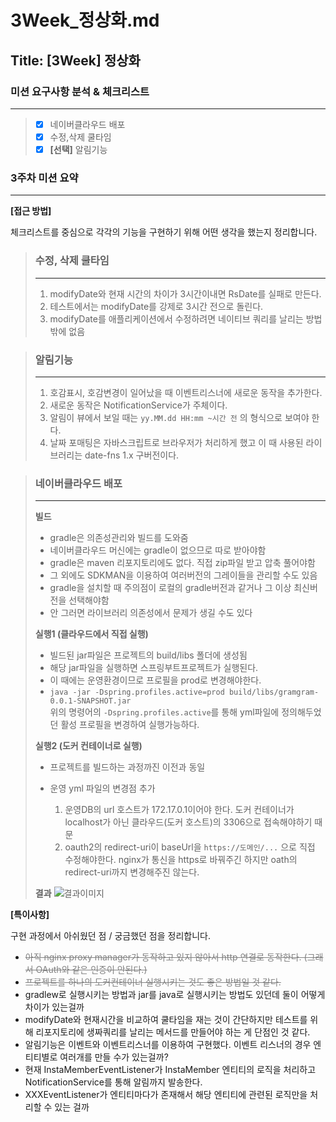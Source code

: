 # 3Week_정상화.md

## Title: [3Week] 정상화

### 미션 요구사항 분석 & 체크리스트

---
> - [x] 네이버클라우드 배포
> - [x] 수정,삭제 쿨타임
> - [x] **[선택]** 알림기능 

### 3주차 미션 요약

---

**[접근 방법]**

체크리스트를 중심으로 각각의 기능을 구현하기 위해 어떤 생각을 했는지 정리합니다.

>### 수정, 삭제 쿨타임
> ***
> 1. modifyDate와 현재 시간의 차이가 3시간이내면 RsDate를 실패로 만든다.
> 2. 테스트에서는 modifyDate를 강제로 3시간 전으로 돌린다.
> 3. modifyDate를 애플리케이션에서 수정하려면 네이티브 쿼리를 날리는 방법 밖에 없음

>### 알림기능
> ***
> 1. 호감표시, 호감변경이 일어났을 때 이벤트리스너에 새로운 동작을 추가한다.
> 2. 새로운 동작은 NotificationService가 주체이다.
> 3. 알림이 뷰에서 보일 때는 `yy.MM.dd HH:mm ~시간 전` 의 형식으로 보여야 한다.
> 4. 날짜 포매팅은 자바스크립트로 브라우저가 처리하게 했고 이 때 사용된 라이브러리는 date-fns 1.x 구버전이다.

> ### 네이버클라우드 배포
> ***
> **빌드**
> - gradle은 의존성관리와 빌드를 도와줌
> - 네이버클라우드 머신에는 gradle이 없으므로 따로 받아야함
> - gradle은 maven 리포지토리에도 없다. 직접 zip파일 받고 압축 풀어야함
> - 그 외에도 SDKMAN을 이용하여 여러버전의 그레이들을 관리할 수도 있음
> - gradle을 설치할 때 주의점이 로컬의 gradle버전과 같거나 그 이상 최신버전을 선택해야함
> - 안 그러면 라이브러리 의존성에서 문제가 생길 수도 있다
> 
> **실행1 (클라우드에서 직접 실행)**
> - 빌드된 jar파일은 프로젝트의 build/libs 폴더에 생성됨
> - 해당 jar파일을 실행하면 스프링부트프로젝트가 실행된다.
> - 이 때에는 운영환경이므로 프로필을 prod로 변경해야한다.
> - `java -jar -Dspring.profiles.active=prod build/libs/gramgram-0.0.1-SNAPSHOT.jar`
> <br/> 위의 명령어의 `-Dspring.profiles.active`를 통해 yml파일에 정의해두었던 활성 프로필을 변경하여 실행가능하다.
> 
> **실행2 (도커 컨테이너로 실행)**
> - 프로젝트를 빌드하는 과정까진 이전과 동일
> - 운영 yml 파일의 변경점 추가
>  
>   1. 운영DB의 url 호스트가 172.17.0.1이어야 한다. 도커 컨테이너가 localhost가 아닌 클라우드(도커 호스트)의 3306으로 접속해야하기 때문
>   2. oauth2의 redirect-uri이 baseUrl을 `https://도메인/...` 으로 직접 수정해야한다. nginx가 통신을 https로 바꿔주긴 하지만 oath의 redirect-uri까지 변경해주진 않는다. 
> 
> **결과**
> ![결과이미지](https://lh3.googleusercontent.com/OsjWzyWi1qb5yPK-49l5HgaLZDPFQU1AABW4Xmumu_LHbtaUSJSvw2MeuuoAF9uMKHHJiYxAZ-aIWTCRRwPeLL2fHe-SP7Qcude_XyKVI_B3016G1SkS5R84ysmKFq8Eg_IA5lFiPkxw9dcAr_bX9lJNWwV6q0u8n191IvRZxZFuryL1fPOdCrm04b6BqV3E69lV8Wch4A4zg1tpVDX91tSsWA-EjmM0SBaWI-eMo6i0rAEEXSAQfTl9bG_XAUp6Wf-v7DujapRb5gCdGZB7a6BFxOS2dHV7bnCxyXOaHv1RBya1vHEQixVtKErwOJc_MW0T48iWxHeA_3dTMfsFVARijOUZx2uXVEkyZ_2GKDBjNbgz9jmb0YORiDa2sn-SH0yLy_J4Nogx81pQJCjMFEu8jN2FYyX5VmeliNfEsaGmqo2aLrPQTLWO73UApdT-qdBo-snSWgxc66aBa92QiL7h48F7Km4PNfIMIhQ7ihl8MwuT3Hm-dYsEF9behg-VfyDNFjVa2vBXnMgMyH1oqoV24wf1jvIXnykbp7f4wxBWyIUzKH-AOxePa0EN078pdHPcDdARcgvDBkk6gIQvqzQoeMraIF-5RRU_qW-jA8Y313IP_MTdZwNGBdZyWUnXOJkv0AKDkjpf2UQryVE7tMQXZLVhjfZeDiqTB8H976cj23GTok2w-Z4Gj20-3w-rdFbSbkYrzAOj5fNawZnrcTyyUSU9RecMWXFtmynSlnrPLlfXmj-ZzikB4zpM1_-UFjlAe0un6YAhk0Ki2lcLxo2TT0LOOYvBBQa69983qXFPP0tSdxAX0ai_XfLVeVR-WvE2n-ogrUExzjlsTNDJNdLRPS0dnITLznbHbp5UyU0FEopDk3Ad4ZZeQFZaP5KnymsvsQ837T13WMw0yFLaQmhLMVpWoHg3AEGSBaxK2ifG-ATuGwC2AHddJ948R4fBa20MzOfVjBuqaTUxDJQ=w1202-h1536-s-no?authuser=0)

**[특이사항]**

구현 과정에서 아쉬웠던 점 / 궁금했던 점을 정리합니다.

- <span style="color:gray">~~아직 nginx proxy manager가 동작하고 있지 않아서 http 연결로 동작한다. (그래서 OAuth와 같은 인증이 안된다.)~~</span>
- <span style="color:gray">~~프로젝트를 하나의 도커컨테이너 실행시키는 것도 좋은 방법일 것 같다.~~</span>
- gradlew로 실행시키는 방법과 jar를 java로 실행시키는 방법도 있던데 둘이 어떻게 차이가 있는걸까
- modifyDate와 현재시간을 비교하여 쿨타임을 재는 것이 간단하지만 테스트를 위해 리포지토리에 생짜쿼리를 날리는 메서드를 만들어야 하는 게 단점인 것 같다.
- 알림기능은 이벤트와 이벤트리스너를 이용하여 구현했다. 이벤트 리스너의 경우 엔티티별로 여러개를 만들 수가 있는걸까?
- 현재 InstaMemberEventListener가  InstaMember 엔티티의 로직을 처리하고 NotificationService를 통해 알림까지 발송한다.
- XXXEventListener가 엔티티마다가 존재해서 해당 엔티티에 관련된 로직만을 처리할 수 있는 걸까